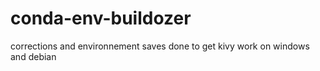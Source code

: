# conda-env-buildozer
corrections and environnement saves done to get kivy work on windows and debian 
